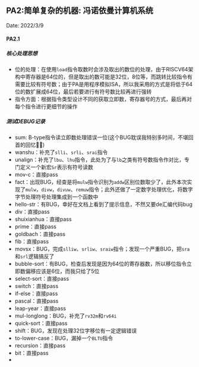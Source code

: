## PA2:简单复杂的机器: 冯诺依曼计算机系统

Date:	2022/3/9

#### PA2.1

##### 核心处理思想

* 位的处理：在使用`load`指令取数时会涉及取出的数位的处理，由于RISCV64架构中寄存器是64位的，但是取出的数可能是32位，8位等，而跳转比较指令有需要比较有符号数；由于PA是用程序模拟ISA，所以我采用的方式是将低于64位的数扩展成64位，最后若要进行有符号数比较再进行强转
* 指令方面：根据指令类型设计不同的获取立即数，寄存器号的方式，最后再对每个指令进行更细节的操作

##### 测试DEBUG记录

* sum:	B-type指令读立即数处理错误一位(这个BUG耽误我特别多时间，不堪回首的回忆🤦‍♀️)
* wanshu：补充了`slli`、`srli`、`srai`指令
* unalign：补充了`lbu`、`lhu`指令，此处为了与`lb`之类有符号数指令作对比，专门定义一个新宏`Sr`表示有符号读数
* mov-c：直接pass
* fact：出现BUG，经查是将`mulw`指令识别为`addw`区别位数取少了，此外本次实现了`mulw`，`divw`，`divuw`、`remuw`指令；此外还做了一定数字处理优化，将数字字节处理符号处理集成到一个函数中
* hello-str：有BUG，幸好在文档上看到了提示信息，不然又要de汇编代码bug
* div：直接pass
* shuixianhua：直接pass
* prime：直接pass
* goldbach：直接pass
* fib：直接pass
* movsx：BUG，完成`slliw`、`srliw`、`sraiw`指令；发现一个严重BUG，把`sra`和`srl`逻辑搞反了
* bubble-sort：有BUG，检查后发现是因为64位的寄存器数，所以移位指令立即数偏移应该是6位，而我只给了5位
* select-sort：直接pass
* switch：直接pass
* if-else：直接pass
* pascal：直接pass
* leap-year：直接pass
* mul-longlong：BUG，补充了`rv32m`和`rv64i`
* quick-sort：直接pass
* shift：BUG，发现在处理32位字移位有一定逻辑错误
* to-lower-case：BUG，漏掉一个`BLTU`指令
* recursion：直接pass
* bit：直接pass
* 

